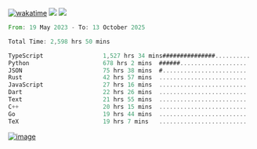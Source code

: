 [![wakatime](https://wakatime.com/badge/user/00eead22-fb14-4dd0-ab8a-3625cafbd50d.svg)](https://wakatime.com/@00eead22-fb14-4dd0-ab8a-3625cafbd50d)
![](https://komarev.com/ghpvc/?username=flatypus)
![](https://pixel.flatypus.me/flatypus?type=tracker)
<!--START_SECTION:waka-->

```rust
From: 19 May 2023 - To: 13 October 2025

Total Time: 2,598 hrs 50 mins

TypeScript                 1,527 hrs 34 mins###############..........   58.44 %
Python                     678 hrs 2 mins  ######...................   25.94 %
JSON                       75 hrs 38 mins  #........................   02.89 %
Rust                       42 hrs 57 mins  .........................   01.64 %
JavaScript                 27 hrs 16 mins  .........................   01.04 %
Dart                       22 hrs 26 mins  .........................   00.86 %
Text                       21 hrs 55 mins  .........................   00.84 %
C++                        20 hrs 15 mins  .........................   00.78 %
Go                         19 hrs 44 mins  .........................   00.76 %
TeX                        19 hrs 7 mins   .........................   00.73 %
```

<!--END_SECTION:waka-->
[<img alt="image" src="https://github.com/flatypus/flatypus/assets/68029599/0a302dc1-501c-43a0-ae8d-37ec4817f3bd">](https://flatypus.me)


